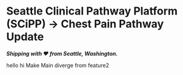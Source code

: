 # Seattle Clinical Pathway Platform (SCiPP) &rarr; Chest Pain Pathway Update
_**Shipping with ❤️ from Seattle, Washington.**_

hello
hi
Make Main diverge from feature2